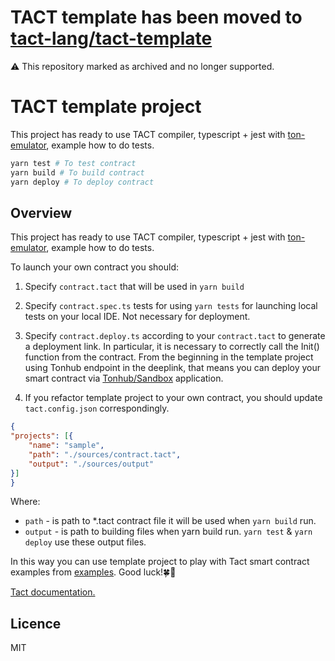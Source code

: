 # TACT template has been moved to [tact-lang/tact-template](https://github.com/tact-lang/tact-template)
⚠️ This repository marked as archived and no longer supported. 


# TACT template project

This project has ready to use TACT compiler, typescript + jest with [ton-emulator](https://github.com/ton-community/ton-emulator), example how to do tests.

```bash
yarn test # To test contract
yarn build # To build contract
yarn deploy # To deploy contract
```
## Overview
This project has ready to use TACT compiler, typescript + jest with [ton-emulator](https://github.com/ton-community/ton-emulator), example how to do tests.

To launch your own contract you should:

1) Specify `contract.tact` that will be used in `yarn build`
2) Specify `contract.spec.ts` tests for using `yarn tests` for launching local tests on your local IDE. Not necessary for deployment.
3) Specify `contract.deploy.ts` according to your `contract.tact` to generate a deployment link. In particular, it is necessary to correctly call the Init() function from the contract. From the beginning in the template project using Tonhub endpoint in the deeplink, that means you can deploy your smart contract via [Tonhub/Sandbox](https://ton.org/docs/participate/wallets/apps#tonhub) application.

4) If you refactor template project to your own contract, you should update `tact.config.json` correspondingly.
```json
{
"projects": [{
    "name": "sample",
    "path": "./sources/contract.tact",
    "output": "./sources/output"
}]
}
```
Where:  
* `path` - is path to *.tact contract file it will be used when `yarn build` run. 
* `output` - is path to building files when yarn build run. `yarn test` & `yarn deploy` use these output files. 

In this way you can use template project to play with Tact smart contract examples from [examples](https://github.com/ton-community/tact/tree/main/examples). Good luck!🍀🚀

[Tact documentation.](https://github.com/ton-community/tact/blob/main/docs/overview.md)

## Licence

MIT
